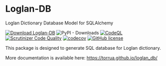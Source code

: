 # Loglan-DB
Loglan Dictionary Database Model for SQLAlchemy

[![Download Loglan-DB](https://img.shields.io/pypi/v/loglan_db.svg)](https://pypi.org/project/Loglan-DB/)
![PyPI - Downloads](https://img.shields.io/pypi/dm/Loglan-DB?color=light-green)
[![CodeQL](https://github.com/torrua/loglan_db/actions/workflows/codeql-analysis.yml/badge.svg)](https://github.com/torrua/loglan_db/actions/workflows/codeql-analysis.yml)
[![Scrutinizer Code Quality](https://scrutinizer-ci.com/g/torrua/loglan_db/badges/quality-score.png?b=main)](https://scrutinizer-ci.com/g/torrua/loglan_db/?branch=main)
[![codecov](https://codecov.io/gh/torrua/loglan_db/branch/main/graph/badge.svg?token=10O3OAC180)](https://codecov.io/gh/torrua/loglan_db)
[![GitHub license](https://img.shields.io/github/license/torrua/loglan_db)](https://github.com/torrua/loglan_db/blob/master/LICENSE)

This package is designed to generate SQL database for Loglan dictionary.

More documentation is available here:
https://torrua.github.io/loglan_db/